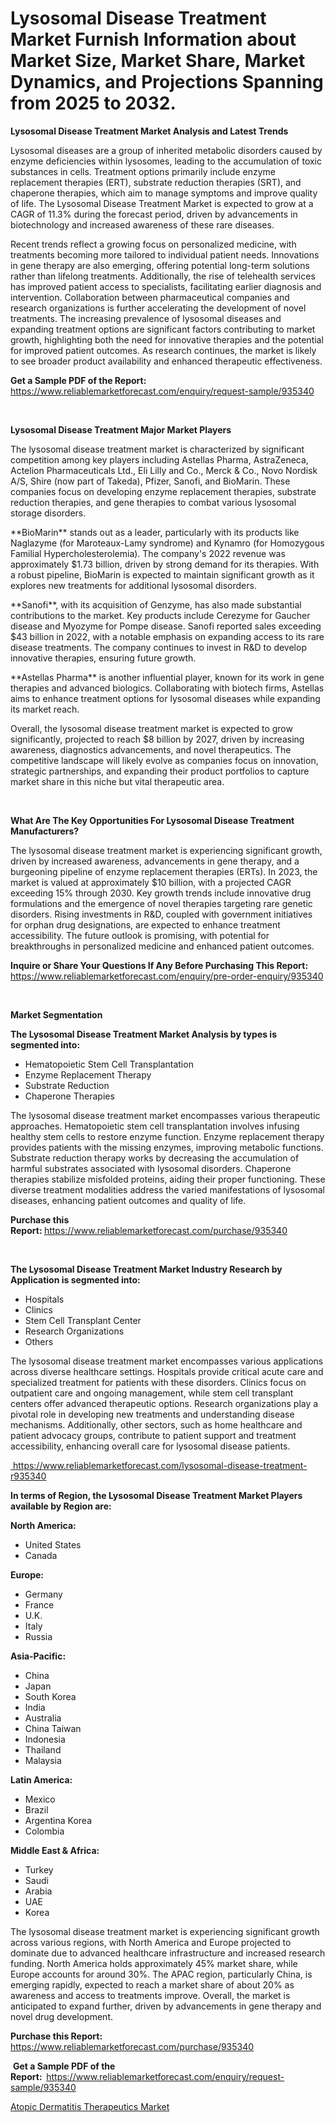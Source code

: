 <p><h1>Lysosomal Disease Treatment Market Furnish Information about Market Size, Market Share, Market Dynamics, and Projections Spanning from 2025 to 2032.</h1></p><p><strong>Lysosomal Disease Treatment Market Analysis and Latest Trends</strong></p>
<p><p>Lysosomal diseases are a group of inherited metabolic disorders caused by enzyme deficiencies within lysosomes, leading to the accumulation of toxic substances in cells. Treatment options primarily include enzyme replacement therapies (ERT), substrate reduction therapies (SRT), and chaperone therapies, which aim to manage symptoms and improve quality of life. The Lysosomal Disease Treatment Market is expected to grow at a CAGR of 11.3% during the forecast period, driven by advancements in biotechnology and increased awareness of these rare diseases.</p><p>Recent trends reflect a growing focus on personalized medicine, with treatments becoming more tailored to individual patient needs. Innovations in gene therapy are also emerging, offering potential long-term solutions rather than lifelong treatments. Additionally, the rise of telehealth services has improved patient access to specialists, facilitating earlier diagnosis and intervention. Collaboration between pharmaceutical companies and research organizations is further accelerating the development of novel treatments. The increasing prevalence of lysosomal diseases and expanding treatment options are significant factors contributing to market growth, highlighting both the need for innovative therapies and the potential for improved patient outcomes. As research continues, the market is likely to see broader product availability and enhanced therapeutic effectiveness.</p></p>
<p><strong>Get a Sample PDF of the Report:&nbsp;</strong> <a href="https://www.reliablemarketforecast.com/enquiry/request-sample/935340?utm_campaign=2758&utm_medium=2&utm_source=Github&utm_content=ia&utm_term=07032025&utm_id=lysosomal-disease-treatment">https://www.reliablemarketforecast.com/enquiry/request-sample/935340</a></p>
<p>&nbsp;</p>
<p><strong>Lysosomal Disease Treatment Major Market Players</strong></p>
<p><p>The lysosomal disease treatment market is characterized by significant competition among key players including Astellas Pharma, AstraZeneca, Actelion Pharmaceuticals Ltd., Eli Lilly and Co., Merck & Co., Novo Nordisk A/S, Shire (now part of Takeda), Pfizer, Sanofi, and BioMarin. These companies focus on developing enzyme replacement therapies, substrate reduction therapies, and gene therapies to combat various lysosomal storage disorders.</p><p>**BioMarin** stands out as a leader, particularly with its products like Naglazyme (for Maroteaux-Lamy syndrome) and Kynamro (for Homozygous Familial Hypercholesterolemia). The company's 2022 revenue was approximately $1.73 billion, driven by strong demand for its therapies. With a robust pipeline, BioMarin is expected to maintain significant growth as it explores new treatments for additional lysosomal disorders.</p><p>**Sanofi**, with its acquisition of Genzyme, has also made substantial contributions to the market. Key products include Cerezyme for Gaucher disease and Myozyme for Pompe disease. Sanofi reported sales exceeding $43 billion in 2022, with a notable emphasis on expanding access to its rare disease treatments. The company continues to invest in R&D to develop innovative therapies, ensuring future growth.</p><p>**Astellas Pharma** is another influential player, known for its work in gene therapies and advanced biologics. Collaborating with biotech firms, Astellas aims to enhance treatment options for lysosomal diseases while expanding its market reach. </p><p>Overall, the lysosomal disease treatment market is expected to grow significantly, projected to reach $8 billion by 2027, driven by increasing awareness, diagnostics advancements, and novel therapeutics. The competitive landscape will likely evolve as companies focus on innovation, strategic partnerships, and expanding their product portfolios to capture market share in this niche but vital therapeutic area.</p></p>
<p>&nbsp;</p>
<p><strong>What Are The Key Opportunities For Lysosomal Disease Treatment Manufacturers?</strong></p>
<p><p>The lysosomal disease treatment market is experiencing significant growth, driven by increased awareness, advancements in gene therapy, and a burgeoning pipeline of enzyme replacement therapies (ERTs). In 2023, the market is valued at approximately $10 billion, with a projected CAGR exceeding 15% through 2030. Key growth trends include innovative drug formulations and the emergence of novel therapies targeting rare genetic disorders. Rising investments in R&D, coupled with government initiatives for orphan drug designations, are expected to enhance treatment accessibility. The future outlook is promising, with potential for breakthroughs in personalized medicine and enhanced patient outcomes.</p></p>
<p><strong>Inquire or Share Your Questions If Any Before Purchasing This Report:</strong> <a href="https://www.reliablemarketforecast.com/enquiry/pre-order-enquiry/935340?utm_campaign=2758&utm_medium=2&utm_source=Github&utm_content=ia&utm_term=07032025&utm_id=lysosomal-disease-treatment">https://www.reliablemarketforecast.com/enquiry/pre-order-enquiry/935340</a></p>
<p>&nbsp;</p>
<p><strong>Market Segmentation</strong></p>
<p><strong>The Lysosomal Disease Treatment Market Analysis by types is segmented into:</strong></p>
<p><ul><li>Hematopoietic Stem Cell Transplantation</li><li>Enzyme Replacement Therapy</li><li>Substrate Reduction</li><li>Chaperone Therapies</li></ul></p>
<p><p>The lysosomal disease treatment market encompasses various therapeutic approaches. Hematopoietic stem cell transplantation involves infusing healthy stem cells to restore enzyme function. Enzyme replacement therapy provides patients with the missing enzymes, improving metabolic functions. Substrate reduction therapy works by decreasing the accumulation of harmful substrates associated with lysosomal disorders. Chaperone therapies stabilize misfolded proteins, aiding their proper functioning. These diverse treatment modalities address the varied manifestations of lysosomal diseases, enhancing patient outcomes and quality of life.</p></p>
<p><strong>Purchase this Report:&nbsp;</strong><a href="https://www.reliablemarketforecast.com/purchase/935340?utm_campaign=2758&utm_medium=2&utm_source=Github&utm_content=ia&utm_term=07032025&utm_id=lysosomal-disease-treatment">https://www.reliablemarketforecast.com/purchase/935340</a></p>
<p>&nbsp;</p>
<p><strong>The Lysosomal Disease Treatment Market Industry Research by Application is segmented into:</strong></p>
<p><ul><li>Hospitals</li><li>Clinics</li><li>Stem Cell Transplant Center</li><li>Research Organizations</li><li>Others</li></ul></p>
<p><p>The lysosomal disease treatment market encompasses various applications across diverse healthcare settings. Hospitals provide critical acute care and specialized treatment for patients with these disorders. Clinics focus on outpatient care and ongoing management, while stem cell transplant centers offer advanced therapeutic options. Research organizations play a pivotal role in developing new treatments and understanding disease mechanisms. Additionally, other sectors, such as home healthcare and patient advocacy groups, contribute to patient support and treatment accessibility, enhancing overall care for lysosomal disease patients.</p></p>
<p><a href="https://www.reliablemarketforecast.com/lysosomal-disease-treatment-r935340?utm_campaign=2758&utm_medium=2&utm_source=Github&utm_content=ia&utm_term=07032025&utm_id=lysosomal-disease-treatment">&nbsp;https://www.reliablemarketforecast.com/lysosomal-disease-treatment-r935340</a></p>
<p><strong>In terms of Region, the Lysosomal Disease Treatment Market Players available by Region are:</strong></p>
<p>
    <p> <strong> North America: </strong>
        <ul>
            <li>United States</li>
            <li>Canada</li>
        </ul>
        </p> 
    <p> <strong> Europe: </strong>
        <ul>
            <li>Germany</li>
            <li>France</li>
            <li>U.K.</li>
            <li>Italy</li>
            <li>Russia</li>
        </ul>
        </p> 
    <p> <strong> Asia-Pacific: </strong>
        <ul>
            <li>China</li>
            <li>Japan</li>
            <li>South Korea</li>
            <li>India</li>
            <li>Australia</li>
            <li>China Taiwan</li>
            <li>Indonesia</li>
            <li>Thailand</li>
            <li>Malaysia</li>
        </ul>
        </p> 
    <p> <strong> Latin America: </strong>
        <ul>
            <li>Mexico</li>
            <li>Brazil</li>
            <li>Argentina Korea</li>
            <li>Colombia</li>
        </ul>
        </p> 
    <p> <strong> Middle East & Africa: </strong>
        <ul>
            <li>Turkey</li>
            <li>Saudi</li>
            <li>Arabia</li>
            <li>UAE</li>
            <li>Korea</li>
        </ul>
    </p>
    </p>
<p><p>The lysosomal disease treatment market is experiencing significant growth across various regions, with North America and Europe projected to dominate due to advanced healthcare infrastructure and increased research funding. North America holds approximately 45% market share, while Europe accounts for around 30%. The APAC region, particularly China, is emerging rapidly, expected to reach a market share of about 20% as awareness and access to treatments improve. Overall, the market is anticipated to expand further, driven by advancements in gene therapy and novel drug development.</p></p>
<p><strong>Purchase this Report: </strong><a href="https://www.reliablemarketforecast.com/purchase/935340?utm_campaign=2758&utm_medium=2&utm_source=Github&utm_content=ia&utm_term=07032025&utm_id=lysosomal-disease-treatment">https://www.reliablemarketforecast.com/purchase/935340</a></p>
<p>&nbsp;<strong>Get a Sample PDF of the Report:&nbsp;&nbsp;</strong><a href="https://www.reliablemarketforecast.com/enquiry/request-sample/935340?utm_campaign=2758&utm_medium=2&utm_source=Github&utm_content=ia&utm_term=07032025&utm_id=lysosomal-disease-treatment">https://www.reliablemarketforecast.com/enquiry/request-sample/935340</a></p>
<p><strong></strong></p>
<p><p><a href="https://github.com/watzondechao/Market-Research-Report-List-1/blob/main/atopic-dermatitis-therapeutics-market.md?utm_campaign=2758&utm_medium=2&utm_source=Github&utm_content=ia&utm_term=07032025&utm_id=lysosomal-disease-treatment">Atopic Dermatitis Therapeutics Market</a></p></p>